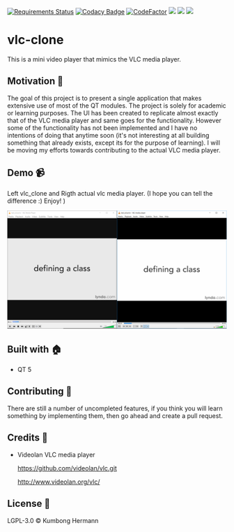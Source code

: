 [![Requirements Status](https://requires.io/github/Kumbong/vlc-clone/requirements.svg?branch=master)](https://requires.io/github/Kumbong/vlc-clone/requirements/?branch=master)
[![Codacy Badge](https://api.codacy.com/project/badge/Grade/60b6159719b8404ba22f10fe22f7d30f)](https://www.codacy.com/app/Kumbong/vlc-clone?utm_source=github.com&amp;utm_medium=referral&amp;utm_content=Kumbong/vlc-clone&amp;utm_campaign=Badge_Grade)
[![CodeFactor](https://www.codefactor.io/repository/github/kumbong/vlc-clone/badge/master)](https://www.codefactor.io/repository/github/kumbong/vlc-clone/overview/master)
![](https://img.shields.io/maintenance/no/2019.svg)
![](https://img.shields.io/github/license/kumbong/vlc-clone.svg)
![](https://img.shields.io/github/repo-size/kumbong/vlc-clone.svg)
# vlc-clone
This is a mini video player that mimics the VLC media player.

## Motivation :seedling:
 
 The goal of this project is to present a single  application that makes extensive use of most of the QT modules. The project is solely for academic or learning purposes. The UI has been created to replicate almost exactly that of the VLC media player and same goes for the functionality. However some of the functionality has not been implemented and I have no intentions of doing that anytime soon (it's not interesting at all building something that already exists, except its for the purpose of learning). I will be moving my efforts towards contributing to the actual VLC media player.

## Demo :video_camera:

Left vlc_clone and Rigth actual vlc media player. (I hope you can tell the difference :) Enjoy! )

![](assets/screenshots/demo1.PNG)


## Built with :house:

- QT 5

## Contributing :gift:
   There are still a number of uncompleted features, if you think you will learn something by implementing them, then go ahead and create a pull request.
   
## Credits :open_book:

- Videolan VLC media player

  https://github.com/videolan/vlc.git
  
  http://www.videolan.org/vlc/
  
 ## License :key:
 
 LGPL-3.0
 &copy; Kumbong Hermann
